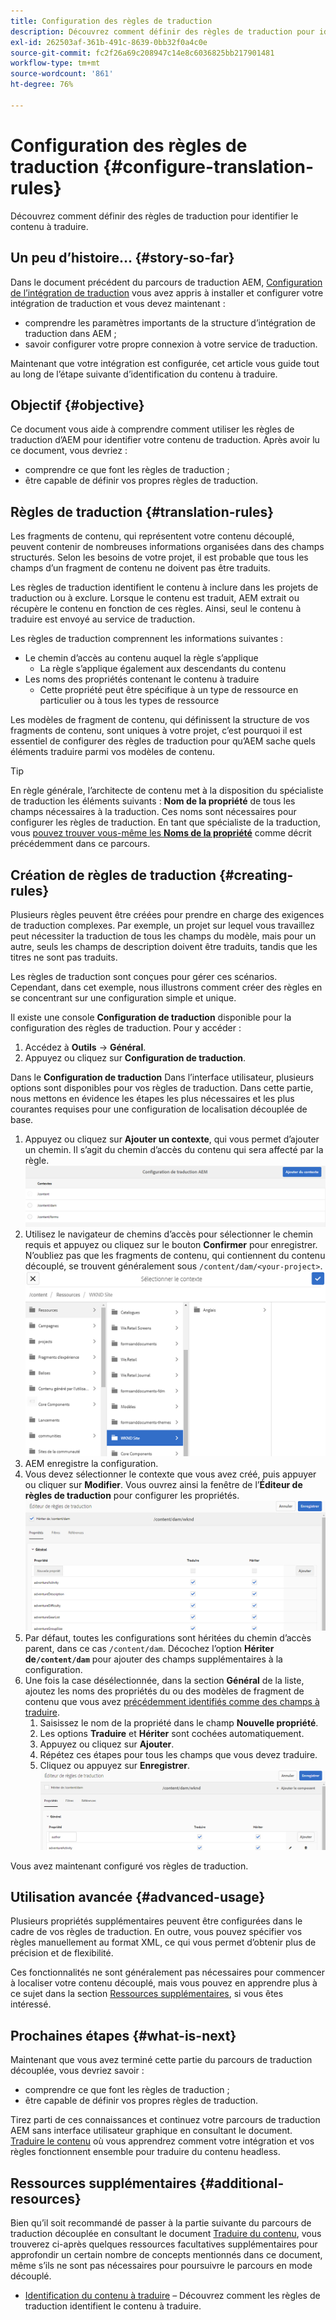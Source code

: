 ```yaml
---
title: Configuration des règles de traduction
description: Découvrez comment définir des règles de traduction pour identifier le contenu à traduire.
exl-id: 262503af-361b-491c-8639-0bb32f0a4c0e
source-git-commit: fc2f26a69c208947c14e8c6036825bb217901481
workflow-type: tm+mt
source-wordcount: '861'
ht-degree: 76%

---
```


# Configuration des règles de traduction {#configure-translation-rules}

Découvrez comment définir des règles de traduction pour identifier le contenu à traduire.

## Un peu d’histoire… {#story-so-far}

Dans le document précédent du parcours de traduction AEM, [Configuration de l’intégration de traduction](configure-connector.md) vous avez appris à installer et configurer votre intégration de traduction et vous devez maintenant :

* comprendre les paramètres importants de la structure d’intégration de traduction dans AEM ;
* savoir configurer votre propre connexion à votre service de traduction.

Maintenant que votre intégration est configurée, cet article vous guide tout au long de l’étape suivante d’identification du contenu à traduire.

## Objectif {#objective}

Ce document vous aide à comprendre comment utiliser les règles de traduction d’AEM pour identifier votre contenu de traduction. Après avoir lu ce document, vous devriez :

* comprendre ce que font les règles de traduction ;
* être capable de définir vos propres règles de traduction.

## Règles de traduction {#translation-rules}

Les fragments de contenu, qui représentent votre contenu découplé, peuvent contenir de nombreuses informations organisées dans des champs structurés. Selon les besoins de votre projet, il est probable que tous les champs d’un fragment de contenu ne doivent pas être traduits.

Les règles de traduction identifient le contenu à inclure dans les projets de traduction ou à exclure. Lorsque le contenu est traduit, AEM extrait ou récupère le contenu en fonction de ces règles. Ainsi, seul le contenu à traduire est envoyé au service de traduction.

Les règles de traduction comprennent les informations suivantes :

* Le chemin d’accès au contenu auquel la règle s’applique
   * La règle s’applique également aux descendants du contenu
* Les noms des propriétés contenant le contenu à traduire
   * Cette propriété peut être spécifique à un type de ressource en particulier ou à tous les types de ressource

Les modèles de fragment de contenu, qui définissent la structure de vos fragments de contenu, sont uniques à votre projet, c’est pourquoi il est essentiel de configurer des règles de traduction pour qu’AEM sache quels éléments traduire parmi vos modèles de contenu.

>[!TIP]
>
>En règle générale, l’architecte de contenu met à la disposition du spécialiste de traduction les éléments suivants : **Nom de la propriété** de tous les champs nécessaires à la traduction. Ces noms sont nécessaires pour configurer les règles de traduction. En tant que spécialiste de la traduction, vous [pouvez trouver vous-même les **Noms de la propriété**](getting-started.md#content-models) comme décrit précédemment dans ce parcours.

## Création de règles de traduction {#creating-rules}

Plusieurs règles peuvent être créées pour prendre en charge des exigences de traduction complexes. Par exemple, un projet sur lequel vous travaillez peut nécessiter la traduction de tous les champs du modèle, mais pour un autre, seuls les champs de description doivent être traduits, tandis que les titres ne sont pas traduits.

Les règles de traduction sont conçues pour gérer ces scénarios. Cependant, dans cet exemple, nous illustrons comment créer des règles en se concentrant sur une configuration simple et unique.

Il existe une console **Configuration de traduction** disponible pour la configuration des règles de traduction. Pour y accéder :

1. Accédez à **Outils** -> **Général**.
1. Appuyez ou cliquez sur **Configuration de traduction**.

Dans le **Configuration de traduction** Dans l’interface utilisateur, plusieurs options sont disponibles pour vos règles de traduction. Dans cette partie, nous mettons en évidence les étapes les plus nécessaires et les plus courantes requises pour une configuration de localisation découplée de base.

1. Appuyez ou cliquez sur **Ajouter un contexte**, qui vous permet d’ajouter un chemin. Il s’agit du chemin d’accès du contenu qui sera affecté par la règle.
   ![Ajoutez du contexte](assets/add-translation-context.png)
1. Utilisez le navigateur de chemins d’accès pour sélectionner le chemin requis et appuyez ou cliquez sur le bouton **Confirmer** pour enregistrer. N’oubliez pas que les fragments de contenu, qui contiennent du contenu découplé, se trouvent généralement sous `/content/dam/<your-project>`.
   ![Sélectionnez le chemin d’accès](assets/select-context.png)
1. AEM enregistre la configuration.
1. Vous devez sélectionner le contexte que vous avez créé, puis appuyer ou cliquer sur **Modifier**. Vous ouvrez ainsi la fenêtre de l’**Éditeur de règles de traduction** pour configurer les propriétés.
   ![Éditeur de règles de traduction](assets/translation-rules-editor.png)
1. Par défaut, toutes les configurations sont héritées du chemin d’accès parent, dans ce cas `/content/dam`. Décochez l’option **Hériter de`/content/dam`** pour ajouter des champs supplémentaires à la configuration.
1. Une fois la case désélectionnée, dans la section **Général** de la liste, ajoutez les noms des propriétés du ou des modèles de fragment de contenu que vous avez [précédemment identifiés comme des champs à traduire](getting-started.md#content-models).
   1. Saisissez le nom de la propriété dans le champ **Nouvelle propriété**.
   1. Les options **Traduire** et **Hériter** sont cochées automatiquement.
   1. Appuyez ou cliquez sur **Ajouter**.
   1. Répétez ces étapes pour tous les champs que vous devez traduire.
   1. Cliquez ou appuyez sur **Enregistrer**.
      ![Ajouter une propriété](assets/add-property.png)

Vous avez maintenant configuré vos règles de traduction.

## Utilisation avancée {#advanced-usage}

Plusieurs propriétés supplémentaires peuvent être configurées dans le cadre de vos règles de traduction. En outre, vous pouvez spécifier vos règles manuellement au format XML, ce qui vous permet d’obtenir plus de précision et de flexibilité.

Ces fonctionnalités ne sont généralement pas nécessaires pour commencer à localiser votre contenu découplé, mais vous pouvez en apprendre plus à ce sujet dans la section [Ressources supplémentaires](#additional-resources), si vous êtes intéressé.

## Prochaines étapes {#what-is-next}

Maintenant que vous avez terminé cette partie du parcours de traduction découplée, vous devriez savoir :

* comprendre ce que font les règles de traduction ;
* être capable de définir vos propres règles de traduction.

Tirez parti de ces connaissances et continuez votre parcours de traduction AEM sans interface utilisateur graphique en consultant le document. [Traduire le contenu](translate-content.md) où vous apprendrez comment votre intégration et vos règles fonctionnent ensemble pour traduire du contenu headless.

## Ressources supplémentaires {#additional-resources}

Bien qu’il soit recommandé de passer à la partie suivante du parcours de traduction découplée en consultant le document [Traduire du contenu](translate-content.md), vous trouverez ci-après quelques ressources facultatives supplémentaires pour approfondir un certain nombre de concepts mentionnés dans ce document, même s’ils ne sont pas nécessaires pour poursuivre le parcours en mode découplé.

* [Identification du contenu à traduire](/help/sites-administering/tc-rules.md) – Découvrez comment les règles de traduction identifient le contenu à traduire.
